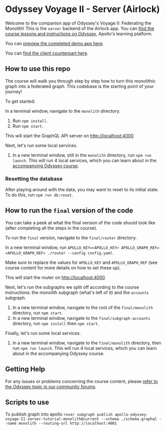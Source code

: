 # Odyssey Voyage II - Server (Airlock)

Welcome to the companion app of Odyssey's Voyage II: Federating the Monolith! This is the `server` backend of the Airlock app. You can [find the course lessons and instructions on Odyssey](http://apollographql.com/tutorials/voyage-part2), Apollo's learning platform.

You can [preview the completed demo app here](https://odyssey-airlock.netlify.app/).

You can [find the client counterpart here](https://github.com/apollographql/odyssey-voyage-II-client).

## How to use this repo

The course will walk you through step by step how to turn this monolithic graph into a federated graph. This codebase is the starting point of your journey!

To get started:

In a terminal window, navigate to the `monolith` directory.

1. Run `npm install`.
2. Run `npm start`.

This will start the GraphQL API server on [http://localhost:4000](http://localhost:4000)

Next, let's run some local services.

1. In a new terminal window, still in the `monolith` directory, run `npm run launch`. This will run 4 local services, which you can learn about in the [accompanying Odyssey course](https://www.apollographql.com/tutorials/voyage-part2/monolith-graph-setup).

### Resetting the database

After playing around with the data, you may want to reset to its initial state. To do this, run `npm run db:reset`.

## How to run the `final` version of the code

You can take a peek at what the final version of the code should look like (after completing all the steps in the course).

To run the `final` version, navigate to the `final/router` directory.

In a new terminal window, run `APOLLO_KEY=<APOLLO_KEY> APOLLO_GRAPH_REF=<APOLLO_GRAPH_REF> ./router --config config.yaml`.

Make sure to replace the values for `APOLLO_KEY` and `APOLLO_GRAPH_REF` (see course content for more details on how to set these up).

This will start the router on [http://localhost:4000](http://localhost:4000)

Next, let's run the subgraphs we split off according to the course instructions: the monolith subgraph (what's left of it) and the `accounts` subgraph.

1. In a new terminal window, navigate to the root of the `final/monolith` directory, run `npm start`.
2. In a new terminal window, navigate to the `final/subgraph-accounts` directory, run `npm install` then `npm start`.

Finally, let's run some local services.

1. In a new terminal window, navigate to the `final/monolith` directory, then run `npm run launch`. This will run 4 local services, which you can learn about in the accompanying Odyssey course.

## Getting Help

For any issues or problems concerning the course content, please [refer to the Odyssey topic in our community forums](https://community.apollographql.com/tags/c/help/6/odyssey).

## Scripts to use

To publish graph into apollo
`rover subgraph publish apollo-odyssey-voyage-II-server-tutorial-monolith@current --schema ./schema.graphql --name monolith --routing-url http://localhost:4001`

